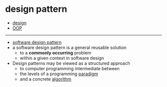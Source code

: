 # design pattern

- [design](design)
- [OOP](OOP)

---

- [software design pattern](https://en.wikipedia.org/wiki/Software_design_pattern)
- a software design pattern is a general reusable solution
     - to a **commonly occurring** problem
     - within a given context in software design
- Design patterns may be viewed as a structured approach
     - to computer programming intermediate between
     - the levels of a programming [paradigm](paradigm)
     - and a concrete [algorithm](algorithm)
